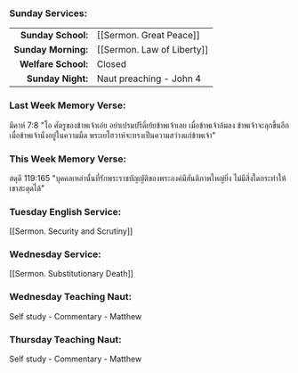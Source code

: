 ### Sunday Services:
| | |
| --:|:-- |
| **Sunday School:**  | [[Sermon. Great Peace]]
| **Sunday Morning:** | [[Sermon. Law of Liberty]]
| **Welfare School:** |  Closed
| **Sunday Night:**   |  Naut preaching - John 4
### Last Week Memory Verse:
มีคาห์ 7:8 "โอ ศัตรูของข้าพเจ้าเอ๋ย อย่าเปรมปรีดิ์เย้ยข้าพเจ้าเลย เมื่อข้าพเจ้าล้มลง ข้าพเจ้าจะลุกขึ้นอีก เมื่อข้าพเจ้านั่งอยู่ในความมืด พระเยโฮวาห์จะทรงเป็นความสว่างแก่ข้าพเจ้า"
### This Week Memory Verse:
สดุดี 119:165 "บุคคลเหล่านั้นที่รักพระราชบัญญัติของพระองค์มีสันติภาพใหญ่ยิ่ง ไม่มีสิ่งใดกระทำให้เขาสะดุดได้"
### Tuesday English Service:
[[Sermon. Security and Scrutiny]]
### Wednesday Service:
[[Sermon. Substitutionary Death]]
### Wednesday Teaching Naut:
Self study - Commentary - Matthew
### Thursday Teaching Naut:
Self study - Commentary - Matthew

